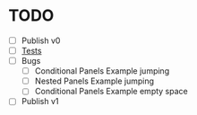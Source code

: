 # TODO

- [ ] Publish v0
- [ ] [Tests](https://github.com/kolodny/safetest)
- [ ] Bugs
  - [ ] Conditional Panels Example jumping
  - [ ] Nested Panels Example jumping
  - [ ] Conditional Panels Example empty space
- [ ] Publish v1
